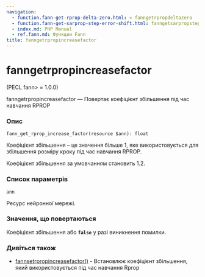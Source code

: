 ```yaml
---
navigation:
  - function.fann-get-rprop-delta-zero.html: « fanngetrpropdeltazero
  - function.fann-get-sarprop-step-error-shift.html: fanngetsarpropsteperrorshift »
  - index.md: PHP Manual
  - ref.fann.md: Функции Fann
title: fanngetrpropincreasefactor
---
```

# fanngetrpropincreasefactor

(PECL fann> = 1.0.0)

fanngetrpropincreasefactor — Повертає коефіцієнт збільшення під час навчання RPROP

### Опис

```methodsynopsis
fann_get_rprop_increase_factor(resource $ann): float
```

Коефіцієнт збільшення – це значення більше 1, яке використовується для збільшення розміру кроку під час навчання RPROP.

Коефіцієнт збільшення за умовчанням становить 1.2.

### Список параметрів

`ann`

Ресурс нейронної мережі.

### Значення, що повертаються

Коефіцієнт збільшення або **`false`** у разі виникнення помилки.

### Дивіться також

-   [fannsetrpropincreasefactor()](function.fann-set-rprop-increase-factor.html) - Встановлює коефіцієнт збільшення, який використовується під час навчання Rprop
